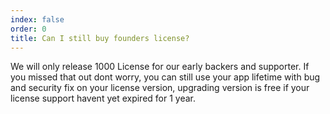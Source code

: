 ```yaml
---
index: false
order: 0
title: Can I still buy founders license?
---
```

We will only release 1000 License for our early backers and supporter. If you missed that out dont worry, you can still use your app lifetime with bug and security fix on your license version, upgrading version is free if your license support havent yet expired for 1 year.